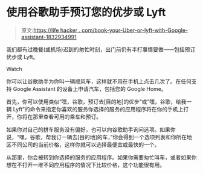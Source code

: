 # 使用谷歌助手预订您的优步或 Lyft

> 原文:[https://life hacker . com/book-your-Uber-or-lyft-with-Google-assistant-1832934991](https://lifehacker.com/book-your-uber-or-lyft-with-google-assistant-1832934991)

我们都有过晚餐(或机场)迟到的匆忙时刻，出门前仍有半打事情要做——包括预订优步或 Lyft。

Watch

你可以让谷歌助手为你叫一辆顺风车，这样就不用在手机上点击几次了。在任何支持 Google Assistant 的设备上申请汽车，包括您的 Google Home。

首先，你可以使用类似“嘿，谷歌，预订去[目的地]的优步”或“嘿，谷歌，给我一辆 Lyft”的命令来指定你喜欢的服务你选择的服务的应用程序将在你的手机上打开，你将在那里查看可用的乘车和预订。

如果你对自己的拼车服务没有偏好，也可以向谷歌助手询问选项。如果你说，“嘿，谷歌，帮我订一辆去[目的地]的车，”你会得到一个选项列表和你所在地区不同公司的当前价格，这样你就可以选择最便宜或最快的一个。

从那里，你会被转到你选择的服务的应用程序。如果你需要匆忙叫车，或者如果你想在不打开一堆不同应用程序的情况下比较价格，这个功能很有用。